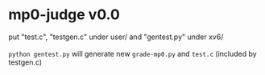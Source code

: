 # mp0-judge v0.0
put "test.c", "testgen.c" under user/ and "gentest.py" under xv6/ \
\
```python gentest.py``` will generate new ```grade-mp0.py``` and ```test.c``` (included by testgen.c)

